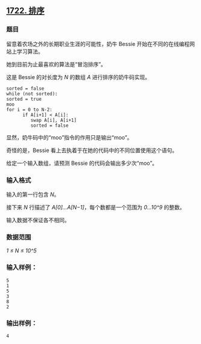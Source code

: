 ## [1722. 排序](https://www.acwing.com/problem/content/1724/)

### 题目

留意着农场之外的长期职业生涯的可能性，奶牛 Bessie 开始在不同的在线编程网站上学习算法。

她到目前为止最喜欢的算法是“冒泡排序”。

这是 Bessie 的对长度为 *N* 的数组 *A* 进行排序的奶牛码实现。

```
sorted = false
while (not sorted):
sorted = true
moo
for i = 0 to N-2:
      if A[i+1] < A[i]:
         swap A[i], A[i+1]
         sorted = false
```

显然，奶牛码中的“moo”指令的作用只是输出“moo”。

奇怪的是，Bessie 看上去执着于在她的代码中的不同位置使用这个语句。

给定一个输入数组，请预测 Bessie 的代码会输出多少次“moo”。

### 输入格式

输入的第一行包含 *N*。

接下来 *N* 行描述了 *A[0]…A[N−1]*，每个数都是一个范围为 *0…10^9* 的整数。

输入数据不保证各不相同。

### 数据范围

*1 ≤ N ≤ 10^5*

### 输入样例：

```
5
1
5
3
8
2
```

### 输出样例：

```
4
```
